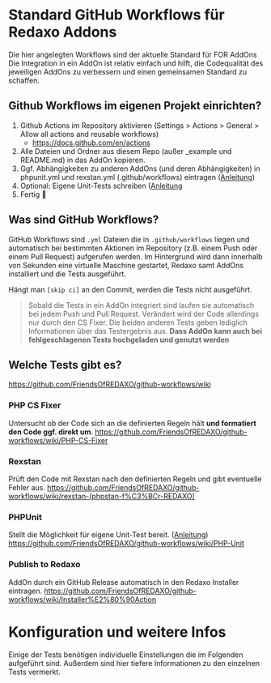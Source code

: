# Standard GitHub Workflows für Redaxo Addons

Die hier angelegten Workflows sind der aktuelle Standard für FOR AddOns
Die Integration in ein AddOn ist relativ einfach und hilft, die Codequalität des jeweiligen AddOns zu verbessern und
einen gemeinsamen Standard zu schaffen.

## Github Workflows im eigenen Projekt einrichten?

1. Github Actions im Repository aktivieren (Settings > Actions > General > Allow all actions and reusable workflows)
   - https://docs.github.com/en/actions
2. Alle Dateien und Ordner aus diesem Repo (außer _example und README.md) in das AddOn kopieren.
3. Ggf. Abhängigkeiten zu anderen AddOns (und deren Abhängigkeiten) in phpunit.yml und rexstan.yml (.github/workflows)
   eintragen ([Anleitung](#rexstan-1))
4. Optional: Eigene Unit-Tests schreiben ([Anleitung](#phpunit-1)
5. Fertig 🚀

## Was sind GitHub Workflows?

GitHub Workflows sind `.yml` Dateien die in `.github/workflows` liegen und automatisch bei bestimmten Aktionen im
Repository (z.B. einem Push oder einem Pull Request) aufgerufen werden.
Im Hintergrund wird dann innerhalb von Sekunden eine virtuelle Maschine gestartet, Redaxo samt AddOns installiert und
die Tests ausgeführt.

Hängt man `[skip ci]` an den Commit, werden die Tests nicht ausgeführt.

> Sobald die Tests in ein AddOn integriert sind laufen sie automatisch bei jedem Push und Pull Request. Verändert wird
> der Code allerdings nur durch den CS Fixer. Die beiden anderen Tests geben lediglich Informationen über das Testergebnis
> aus. **Dass AddOn kann auch bei fehlgeschlagenen Tests hochgeladen und genutzt werden**

## Welche Tests gibt es?

<https://github.com/FriendsOfREDAXO/github-workflows/wiki>

### PHP CS Fixer

Untersucht ob der Code sich an die definierten Regeln hält **und formatiert den Code ggf. direkt um**.
<https://github.com/FriendsOfREDAXO/github-workflows/wiki/PHP-CS-Fixer>

### Rexstan

Prüft den Code mit Rexstan nach den definierten Regeln und gibt eventuelle Fehler aus.
<https://github.com/FriendsOfREDAXO/github-workflows/wiki/rexstan-(phpstan-f%C3%BCr-REDAXO)>

### PHPUnit

Stellt die Möglichkeit für eigene Unit-Test bereit. ([Anleitung](#phpunit-1))
<https://github.com/FriendsOfREDAXO/github-workflows/wiki/PHP-Unit>

### Publish to Redaxo

AddOn durch ein GitHub Release automatisch in den Redaxo Installer eintragen.
<https://github.com/FriendsOfREDAXO/github-workflows/wiki/Installer%E2%80%90Action>

# Konfiguration und weitere Infos

Einige der Tests benötigen individuelle Einstellungen die im Folgenden aufgeführt sind. Außerdem sind hier tiefere
Informationen zu den einzelnen Tests vermerkt.
